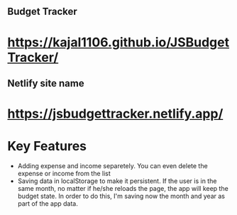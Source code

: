
## Budget Tracker 
# https://kajal1106.github.io/JSBudgetTracker/

## Netlify site name
# https://jsbudgettracker.netlify.app/

# Key Features

* Adding expense and income separetely. You can even delete the expense or income from the list
* Saving data in localStorage to make it persistent. If the user is in the same month, no matter if he/she reloads the page, the app will keep the budget state. In order to do this, I'm saving now the month and year as part of the app data.
